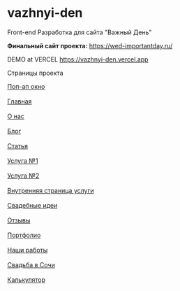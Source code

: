 # vazhnyi-den
 Front-end Разработка для сайта "Важный День"

<b>Финальный сайт проекта:</b> https://wed-importantday.ru/

DEMO at VERCEL https://vazhnyi-den.vercel.app

Страницы проекта

<a href="https://vazhnyi-den.vercel.app/popup.html">
  Поп-ап окно
</a>
<br>
<br>
<a href="https://vazhnyi-den.vercel.app/">
  Главная
</a>
<br>
<br>
<a href="https://vazhnyi-den.vercel.app/about.html">
    О нас
</a>
<br>
<br>
<a href="https://vazhnyi-den.vercel.app/blog.html">
    Блог
</a>
<br>
<br>
<a href="https://vazhnyi-den.vercel.app/article.html">
    Статья
</a>
<br>
<br>
<a href="https://vazhnyi-den.vercel.app/services.html">
    Услуга №1
</a>
<br>
<br>
<a href="https://vazhnyi-den.vercel.app/services-2.html">
    Услуга №2
</a>
<br>
<br>
<a href="https://vazhnyi-den.vercel.app/decorate.html">
    Внутренняя страница услуги
</a>
<br>
<br>
<a href="https://vazhnyi-den.vercel.app/ideas.html">
    Свадебные идеи
</a>
<br>
<br>
<a href="https://vazhnyi-den.vercel.app/reviews.html">
    Отзывы
</a>
<br>
<br>
<a href="https://vazhnyi-den.vercel.app/portfolio.html">
    Портфолио
</a>
<br>
<br>
<a href="https://vazhnyi-den.vercel.app/works.html">
    Наши работы
</a>
<br>
<br>
<a href="https://vazhnyi-den.vercel.app/wedding-sochi.html">
    Свадьба в Сочи
</a>
<br>
<br>
<a href="https://vazhnyi-den.vercel.app/calculator.html">
    Калькулятор
</a>
